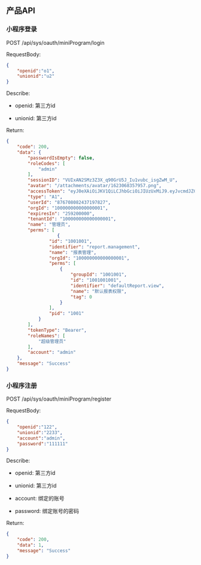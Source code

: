 ## 产品API

### 小程序登录

POST /api/sys/oauth/miniProgram/login

RequestBody:
```json
{
    "openid":"o1",
    "unionid":"u2"
}
```
Describe:

 - openid: 第三方id

 - unionid: 第三方id

Return:
```json
{
    "code": 200,
    "data": {
        "passwordIsEmpty": false,
        "roleCodes": [
            "admin"
        ],
        "sessionID": "VUIxAN2SMz3Z3X_q90GrU5J_Iu1vubc_isgZwM_U",
        "avatar": "/attachments/avatar/1623068357957.png",
        "accessToken": "eyJ0eXAiOiJKV1QiLCJhbGciOiJIUzUxMiJ9.eyJvcmdJZCI6IjEwMDAwMDAwMDAwMDAwMDAwMSIsInVzZXJJZCI6Ijg3NjcwODA4MjQzNzE5NzgyNyIsInVzZXJUeXBlIjoxMDEsImJVc2VyVHlwZSI6IlNZU1RFTSIsInRlbmFudE9yZ0lkIjoxMDAwMDAwMDAwMDAwMDAwMDEsImFjY291bnQiOiJhZG1pbiIsImV4dHJhVXNlclR5cGUiOjAsImlhdCI6MTYyNDUyODg5NiwianRpIjoiODc2NzA4MDgyNDM3MTk3ODI3Iiwic3ViIjoiYWRtaW4iLCJleHAiOjE2MjQ3ODgwOTZ9.E2rkYsSFHlkJ6j6iHhIJDk_5fi5oR4RNLRsgAnt6OxpYf-HDHKaoVC67d1qnJIdUqfNjQsdUzoMqkzVuDfadDA",
        "type": "A1",
        "userId": "876708082437197827",
        "orgId": "100000000000000001",
        "expiresIn": "259200000",
        "tenantId": "100000000000000001",
        "name": "管理员",
        "perms": [
                   {
                "id": "1001001",
                "identifier": "report.management",
                "name": "报表管理",
                "orgId": "100000000000000001",
                "perms": [
                    {
                        "groupId": "1001001",
                        "id": "1001001001",
                        "identifier": "defaultReport.view",
                        "name": "默认报表权限",
                        "tag": 0
                    }
                ],
                "pid": "1001"
            }
        ],
        "tokenType": "Bearer",
        "roleNames": [
            "超级管理员"
        ],
        "account": "admin"
    },
    "message": "Success"
}
```

### 小程序注册

POST /api/sys/oauth/miniProgram/register

RequestBody:
```json
{
    "openid":"122",
    "unionid":"2233",
    "account":"admin",
    "password":"111111"
}
```

Describe:

 - openid: 第三方id

 - unionid: 第三方id

 - account: 绑定的账号
 
 - password: 绑定账号的密码

Return:
```json
{
    "code": 200,
    "data": 1,
    "message": "Success"
}
```
